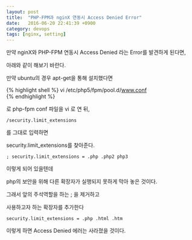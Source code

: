 ```yaml
---
layout: post
title:  "PHP-FPM과 nginX 연동시 Access Denied Error"
date:   2016-06-20 22:41:39 +0900
category: devops
tags: [nginx, setting]
---
```


만약 nginX와 PHP-FPM 연동시 Access Denied 라는 Error를 발견하게 된다면,

아래와 같이 해보기 바란다.

만약 ubuntu의 경우 apt-get을 통해 설치했다면

{% highlight shell %}
  vi /etc/php5/fpm/pool.d/www.conf  
{% endhighlight %}

로 php-fpm conf 파일을 vi 로 연 뒤,

 `/security.limit_extensions`

를 그대로 입력하면

security.limit_extensions를 찾아준다.

 `; security.limit_extensions = .php .php2 php3`

이렇게 되어 있을텐데

php의 보안을 위해 다른 확장자가 실행되지 못하게 막아 놓은 것이다.

그래서 앞의 주석역할을 하는 ; 을 제거하고

사용하고자 하는 확장자를 추가한다

 `security.limit_extensions = .php .html .htm`

이렇게 하면 Access Denied 에러는 사라졌을 것이다.
